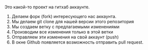 Это какой-то проект на гитхаб аккаунте.


1. Делаем форк (fork) интересующего нас аккаунта.
2. Мы делаем git clone для нашей версии этого репозитория
3. Мы создаем ветку с предлагаемыми изменениями
4. Производим все изменения только в этой ветки
5. Отправляем эти изменения на свой аккаунт (push)
6. В окне Github появляется возможность отправить pull request.
